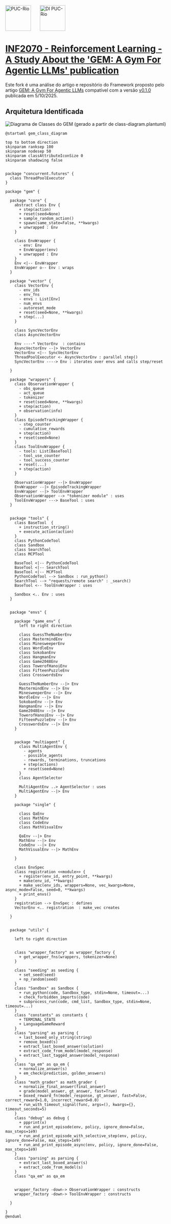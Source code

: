<div style="display:flex;gap:16px;align-items:center;margin-bottom:32px">
  <img src="https://www.puc-rio.br/imagens/brasao_preto_horizontal.svg" alt="PUC-Rio" style="height:80px;margin-right:12px"/>
  <img src="https://www.inf.puc-rio.br/wordpress/wp-content/themes/puc-di/assets/img/theme/logo.png" alt="DI PUC-Rio" style="height:80px"/>
</div>


# [INF2070 - Reinforcement Learning - A Study About the 'GEM: A Gym For Agentic LLMs' publication](./README.md)

Este fork é uma análise do artigo e repositório do Framework proposto pelo artigo [GEM: A Gym For Agentic LLMs](https://arxiv.org/pdf/2510.01051) compatível com a versão [v0.1.0](https://github.com/axon-rl/gem/tree/2780ab6a7626c012092c045f5b9747062be35214) publicada em 5/10/2025.


## Arquitetura Identificada


<!-- Rendered diagram gerado a partir de class-diagram.plantuml -->
<img src="./avaliacao-arquitetura/gem-class-diagram.png" alt="Diagrama de Classes do GEM (gerado a partir de class-diagram.plantuml)" />

<!-- PlantUML source (para edição/visualização em VSCode com plugin PlantUML) -->
````puml
@startuml gem_class_diagram

top to bottom direction
skinparam ranksep 100
skinparam nodesep 50
skinparam classAttributeIconSize 0
skinparam shadowing false


package "concurrent.futures" {
  class ThreadPoolExecutor
}

package "gem" {

  package "core" {
    abstract class Env {
      + step(action)
      + reset(seed=None)
      + sample_random_action()
      + spawn(same_state=False, **kwargs)
      + unwrapped : Env
    }

    class EnvWrapper {
      - env: Env
      + EnvWrapper(env)
      + unwrapped : Env
    }
    Env <|-- EnvWrapper
    EnvWrapper o-- Env : wraps
  }

  package "vector" {
    class VectorEnv {
      - env_ids
      - env_fns
      - envs : List[Env]
      - num_envs
      - autoreset_mode
      + reset(seed=None, **kwargs)
      + step(...)
    }

    class SyncVectorEnv
    class AsyncVectorEnv

    Env ----* VectorEnv  : contains
    AsyncVectorEnv --|> VectorEnv
    VectorEnv <|-- SyncVectorEnv
    ThreadPoolExecutor <- AsyncVectorEnv : parallel step()
    SyncVectorEnv ----> Env : iterates over envs and calls step/reset

  }

  package "wrappers" {
    class ObservationWrapper {
      - obs_queue
      - act_queue
      - tokenizer
      + reset(seed=None, **kwargs)
      + step(action)
      + observation(info)
    }
    class EpisodeTrackingWrapper {
      - step_counter
      - cumulative_rewards
      + step(action)
      + reset(seed=None)
    }
    class ToolEnvWrapper {
      - tools: List[BaseTool]
      - tool_use_counter
      - tool_success_counter
      + reset(...)
      + step(action)
    }

    ObservationWrapper --|> EnvWrapper
    EnvWrapper --|> EpisodeTrackingWrapper
    EnvWrapper --|> ToolEnvWrapper
    ObservationWrapper --> "tokenizer module" : uses
    ToolEnvWrapper ---> BaseTool : uses
  }


  package "tools" {
    class BaseTool  {
      + instruction_string()
      + execute_action(action)
    } 
    class PythonCodeTool 
    class Sandbox
    class SearchTool
    class MCPTool

    BaseTool <|-- PythonCodeTool
    BaseTool <|-- SearchTool
    BaseTool <|-- MCPTool
    PythonCodeTool --> Sandbox : run_python()
    SearchTool --> "requests/remote search" : _search()
    BaseTool <-- ToolEnvWrapper : uses

    Sandbox <.. Env : uses
  }


  package "envs" {
    
    package "game_env" {
      left to right direction
      
      class GuessTheNumberEnv
      class MastermindEnv
      class MinesweeperEnv
      class WordleEnv
      class SokobanEnv
      class HangmanEnv
      class Game2048Env
      class TowerofHanoiEnv
      class FifteenPuzzleEnv
      class CrosswordsEnv

      GuessTheNumberEnv --|> Env
      MastermindEnv --|> Env
      MinesweeperEnv --|> Env
      WordleEnv --|> Env
      SokobanEnv --|> Env
      HangmanEnv --|> Env
      Game2048Env --|> Env
      TowerofHanoiEnv --|> Env
      FifteenPuzzleEnv --|> Env
      CrosswordsEnv --|> Env
    }


    package "multiagent" {
      class MultiAgentEnv {
        - agents
        - possible_agents
        - rewards, terminations, truncations
        + step(actions)
        + reset(seed=None)
      }
      class AgentSelector

      MultiAgentEnv ..> AgentSelector : uses
      MultiAgentEnv --|> Env
    }

    package "single" {
      
      class QaEnv
      class MathEnv
      class CodeEnv
      class MathVisualEnv

      QaEnv --|> Env
      MathEnv --|> Env
      CodeEnv --|> Env
      MathVisualEnv --|> MathEnv

    }

    class EnvSpec
    class registration <<module>> {
      + register(env_id, entry_point, **kwargs)
      + make(env_id, **kwargs)
      + make_vec(env_ids, wrappers=None, vec_kwargs=None, async_mode=False, seed=0, **kwargs)
      + print_envs()
    }
    registration --> EnvSpec : defines
    VectorEnv <.. registration  : make_vec creates

  }


  package "utils" {

    left to right direction
    
    
    class "wrapper_factory" as wrapper_factory {
      + get_wrapper_fns(wrappers, tokenizer=None)
    }

    class "seeding" as seeding {
      + set_seed(seed)
      + np_random(seed)
    }
    class "Sandbox" as Sandbox {
      + run_python(code, Sandbox_type, stdin=None, timeout=...)
      + check_forbidden_imports(code)
      + subprocess_run(code, cmd_list, Sandbox_type, stdin=None, timeout=...)
    }
    class "constants" as constants {
      + TERMINAL_STATE
      + LanguageGameReward
    }
    class "parsing" as parsing {
      + last_boxed_only_string(string)
      + remove_boxed(s)
      + extract_last_boxed_answer(solution)
      + extract_code_from_model(model_response)
      + extract_last_tagged_answer(model_response)
    }
    class "qa_em" as qa_em {
      + normalize_answer(s)
      + em_check(prediction, golden_answers)
    }
    class "math_grader" as math_grader {
      + normalize_final_answer(final_answer)
      + grade(model_answer, gt_answer, fast=True)
      + boxed_reward_fn(model_response, gt_answer, fast=False, correct_reward=1.0, incorrect_reward=0.0)
      + run_with_timeout_signal(func, args=(), kwargs={}, timeout_seconds=5)
    }
    class "debug" as debug {
      + ppprint(x)
      + run_and_print_episode(env, policy, ignore_done=False, max_steps=1e9)
      + run_and_print_episode_with_selective_step(env, policy, ignore_done=False, max_steps=1e9)
      + run_and_print_episode_async(env, policy, ignore_done=False, max_steps=1e9)
    }
    class "parsing" as parsing {
      + extract_last_boxed_answer(s)
      + extract_code_from_model(s)
    }
    class "qa_em" as qa_em


    wrapper_factory -down-> ObservationWrapper : constructs
    wrapper_factory -down-> ToolEnvWrapper : constructs

  }

}
@enduml

